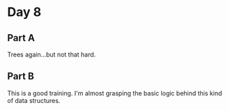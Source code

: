 # Day 8

## Part A

Trees again...but not that hard.

## Part B

This is a good training. I'm almost grasping the basic logic behind this kind of data structures.
